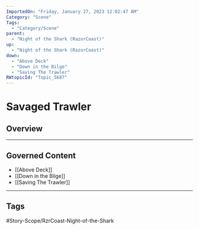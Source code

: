 ```yaml
---
ImportedOn: "Friday, January 27, 2023 12:02:47 AM"
Category: "Scene"
Tags:
  - "Category/Scene"
parent:
  - "Night of the Shark (RazorCoast)"
up:
  - "Night of the Shark (RazorCoast)"
down:
  - "Above Deck"
  - "Down in the Bilge"
  - "Saving The Trawler"
RWtopicId: "Topic_5687"
---
```

# Savaged Trawler
## Overview
---
## Governed Content
- [[Above Deck]]
- [[Down in the Bilge]]
- [[Saving The Trawler]]


---
## Tags
#Story-Scope/RzrCoast-Night-of-the-Shark

